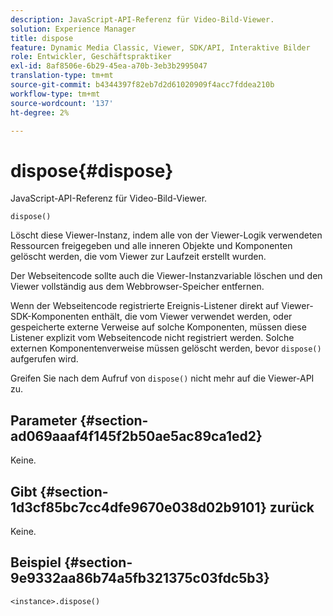 ```yaml
---
description: JavaScript-API-Referenz für Video-Bild-Viewer.
solution: Experience Manager
title: dispose
feature: Dynamic Media Classic, Viewer, SDK/API, Interaktive Bilder
role: Entwickler, Geschäftspraktiker
exl-id: 8af8506e-6b29-45ea-a70b-3eb3b2995047
translation-type: tm+mt
source-git-commit: b4344397f82eb7d2d61020909f4acc7fddea210b
workflow-type: tm+mt
source-wordcount: '137'
ht-degree: 2%

---
```


# dispose{#dispose}

JavaScript-API-Referenz für Video-Bild-Viewer.

`dispose()`

Löscht diese Viewer-Instanz, indem alle von der Viewer-Logik verwendeten Ressourcen freigegeben und alle inneren Objekte und Komponenten gelöscht werden, die vom Viewer zur Laufzeit erstellt wurden.

Der Webseitencode sollte auch die Viewer-Instanzvariable löschen und den Viewer vollständig aus dem Webbrowser-Speicher entfernen.

Wenn der Webseitencode registrierte Ereignis-Listener direkt auf Viewer-SDK-Komponenten enthält, die vom Viewer verwendet werden, oder gespeicherte externe Verweise auf solche Komponenten, müssen diese Listener explizit vom Webseitencode nicht registriert werden. Solche externen Komponentenverweise müssen gelöscht werden, bevor `dispose()` aufgerufen wird.

Greifen Sie nach dem Aufruf von `dispose()` nicht mehr auf die Viewer-API zu.

## Parameter {#section-ad069aaaf4f145f2b50ae5ac89ca1ed2}

Keine.

## Gibt {#section-1d3cf85bc7cc4dfe9670e038d02b9101} zurück

Keine.

## Beispiel {#section-9e9332aa86b74a5fb321375c03fdc5b3}

```
<instance>.dispose()
```
